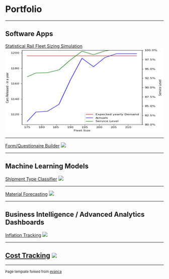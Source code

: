 # Portfolio

---

## Software Apps

[Statistical Rail Fleet Sizing Simulation](/rail_fleet_sizing)
<img src="images/Fleet_Size_Sim_Photo.jpg?raw=true"/>

---
[Form/Questionaire Builder](/pdf/sample_presentation.pdf)
<img src="images/dummy_thumbnail.jpg?raw=true"/>

---

## Machine Learning Models

[Shipment Type Classifier](/sample_page)
<img src="images/dummy_thumbnail.jpg?raw=true"/>

---
[Material Forecasting](/pdf/sample_presentation.pdf)
<img src="images/dummy_thumbnail.jpg?raw=true"/>

---
## Business Intelligence / Advanced Analytics Dashboards

[Inflation Tracking](/sample_page)
<img src="images/dummy_thumbnail.jpg?raw=true"/>

---
[Cost Tracking](/pdf/sample_presentation.pdf)
<img src="images/dummy_thumbnail.jpg?raw=true"/>
---




---
<p style="font-size:11px">Page template forked from <a href="https://github.com/evanca/quick-portfolio">evanca</a></p>
<!-- Remove above link if you don't want to attibute -->
